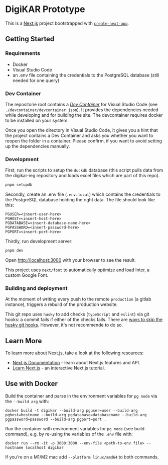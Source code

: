 # DigiKAR Prototype

This is a [Next.js](https://nextjs.org/) project bootstrapped with [`create-next-app`](https://github.com/vercel/next.js/tree/canary/packages/create-next-app).

## Getting Started

### Requirements

- Docker
- Visual Studio Code
- an .env file containing the credentials to the PostgreSQL database (still needed for one query)

### Dev Container

The repositorie root contains a [_Dev Container_](https://code.visualstudio.com/docs/devcontainers/containers) for Visual Studio Code (see `./devcontainer/devcontainer.json`). It provides the dependencies needed while developing and for building the site. The devcontainer requires docker to be installed on your system.

Once you open the directory in Visual Studio Code, it gives you a hint that the project contains a Dev Container and asks you whether you want to reopen the folder in a container. Please confirm, if you want to avoid setting up the dependencies manually.

### Development

First, run the scripts to setup the `duckdb` database (this script pulls data from the digikar-ieg repository and loads excel files which are part of this repo).

```bash
pnpm setupdb
```

Secondly, create an .env file (`.env.local`) which contains the credentials to the PostgreSQL database holding the right data. The file should look like this:

```
PGUSER=<insert-user-here>
PGHOST=<insert-host-here>
PGDATABASE=<insert-database-name-here>
PGPASSWORD=<insert-password-here>
PGPORT=<insert-port-here>
```

Thirdly, run development server:

```bash
pnpm dev
```

Open [http://localhost:3000](http://localhost:3000) with your browser to see the result.

This project uses [`next/font`](https://nextjs.org/docs/basic-features/font-optimization) to automatically optimize and load Inter, a custom Google Font.

### Building and deployment

At the moment of writing every push to the remote `production` (a gitlab instance), triggers a rebuild of the production website.

This git repo uses `husky` to add checks (`typeScript` and `eslint`) via git hooks: a commit fails if either of the checks fails. There are [ways to skip the husky git hooks](https://typicode.github.io/husky/how-to.html#skipping-git-hooks). However, it's not recommende to do so.

## Learn More

To learn more about Next.js, take a look at the following resources:

- [Next.js Documentation](https://nextjs.org/docs) - learn about Next.js features and API.
- [Learn Next.js](https://nextjs.org/learn) - an interactive Next.js tutorial.

## Use with Docker

Build the container and parse in the environment variables for `pg node` via the `--build arg` with:

```{bash}
docker build -t digikar --build-arg pguser=user --build-arg pghost=hostname --build-arg pgdatabase=databasename --build-arg pgpassword=password --build-arg pgport=port .
```

Run the container with environment variables for `pg node` (see build command), e.g. by re-using the variables of the `.env` file with:

```{bash}
docker run --rm -it -p 3000:3000 --env-file <path-to-env.file> --hostname localhost digikar
```

If you're on a M1/M2 mac add `--platform linux/amd64` to both commands.
